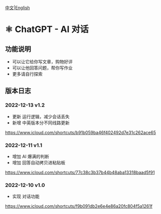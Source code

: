 [中文](./ChatGPT.md)|[English](./ChatGPT_EN.md)

# ⚛️ ChatGPT - AI 对话

## 功能说明

- 可以让它给你写文章，购物好评
- 可以让他回答问题，帮你写作业
- 更多请自行探索

## 版本日志

### 2022-12-13 v1.2

- 更新 运行逻辑，减少会话丢失
- 新增 中英版本分不同线路更新

https://www.icloud.com/shortcuts/b91b059ba46f402492d7e31c262ace65

### 2022-12-11 v1.1

- 增加 AI 爆满的判断
- 增加 回答自动拷贝进粘贴板

https://www.icloud.com/shortcuts/77c38c3b37b44b48aba13318baad5f91

### 2022-12-10 v1.0

- 实现 对话功能

https://www.icloud.com/shortcuts/f9b091db2e6e4e86a20fc804f5a1261f
